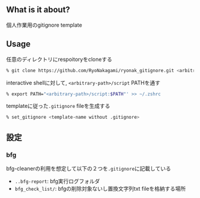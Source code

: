 ## What is it about?

個人作業用のgitignore template

## Usage

任意のディレクトリにrespoitoryをcloneする

```zsh
% git clone https://github.com/RyoNakagami/ryonak_gitignore.git <arbitrary-path>
```

interactive shellに対して, `<arbitrary-path>/script` PATHを通す

```zsh
% export PATH="<arbitrary-path>/script:$PATH"' >> ~/.zshrc
```

templateに従った`.gitignore` fileを生成する

```zsh
% set_gitignore <template-name without .gitignore>
```


## 設定
### bfg

bfg-cleanerの利用を想定して以下の２つを`.gitignore`に記載している

- `..bfg-report`: bfg実行ログフォルダ
- `bfg_check_list/`: bfgの削除対象ないし置換文字列txt fileを格納する場所

